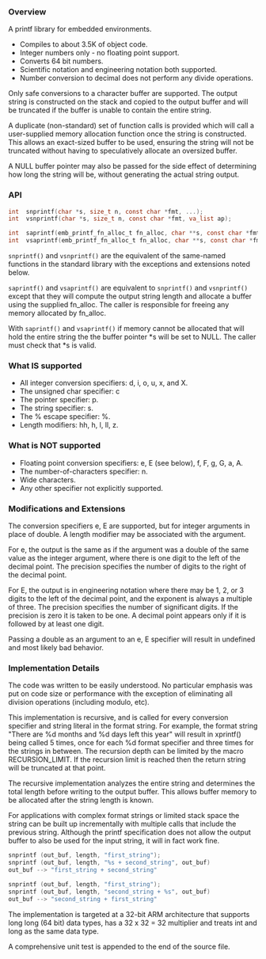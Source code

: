 ### Overview
A printf library for embedded environments.

- Compiles to about 3.5K of object code.
- Integer numbers only - no floating point support.
- Converts 64 bit numbers.
- Scientific notation and engineering notation both supported.
- Number conversion to decimal does not perform any divide operations.

Only safe conversions to a character buffer are supported. The output string
is constructed on the stack and copied to the output buffer and will be truncated
if the buffer is unable to contain the entire string.

A duplicate (non-standard) set of function calls is provided which will
call a user-supplied memory allocation function once the string is constructed.
This allows an exact-sized buffer to be used, ensuring the string will not
be truncated without having to speculatively allocate an oversized buffer.

A NULL buffer pointer may also be passed for the side effect of determining how
long the string will be, without generating the actual string output.


### API
```C
int  snprintf(char *s, size_t n, const char *fmt, ...);
int  vsnprintf(char *s, size_t n, const char *fmt, va_list ap);

int  saprintf(emb_printf_fn_alloc_t fn_alloc, char **s, const char *fmt, ...);
int  vsaprintf(emb_printf_fn_alloc_t fn_alloc, char **s, const char *fmt, va_list ap);
```

`snprintf()` and `vsnprintf()` are the equivalent of the same-named functions
in the standard library with the exceptions and extensions noted below.

`saprintf()` and `vsaprintf()` are equivalent to `snprintf()` and `vsnprintf()`
except that they will compute the output string length and allocate a buffer
using the supplied fn_alloc. The caller is responsible for freeing
any memory allocated by fn_alloc.

With `saprintf()` and `vsaprintf()` if memory cannot be allocated that will hold
the entire string the the buffer pointer *s will be set to NULL. The
caller must check that *s is valid.

### What IS supported
- All integer conversion specifiers: d, i, o, u, x, and X.
- The unsigned char specifier: c
- The pointer specifier: p.
- The string specifier: s.
- The % escape specifier: %.
- Length modifiers: hh, h, l, ll, z.

### What is NOT supported
- Floating point conversion specifiers: e, E (see below), f, F, g, G, a, A.
- The number-of-characters specifier: n.
- Wide characters.
- Any other specifier not explicitly supported.

### Modifications and Extensions
The conversion specifiers e, E are supported, but for integer
arguments in place of double. A length modifier may be associated
with the argument.

For e, the output is the same as if the argument was a double of the
same value as the integer argument, where there is one digit to the
left of the decimal point. The precision specifies the number of
digits to the right of the decimal point.

For E, the output is in engineering notation where there may be 1,
2, or 3 digits to the left of the decimal point, and the exponent
is always a multiple of three. The precision specifies the number
of significant digits. If the precision is zero it is
taken to be one.  A decimal point appears only if it is followed
by at least one digit.

Passing a double as an argument to an e, E specifier will result
in undefined and most likely bad behavior.

### Implementation Details
The code was written to be easily understood. No particular emphasis was
put on code size or performance with the exception of eliminating all
division operations (including modulo, etc).

This implementation is recursive, and is called for every conversion
specifier and string literal in the format string. For example, the
format string "There are %d months and %d days left this year" will result
in xprintf() being called 5 times, once for each %d format specifier and
three times for the strings in between. The recursion depth can be limited
by the macro RECURSION_LIMIT. If the recursion limit is reached
then the return string will be truncated at that point.

The recursive implementation analyzes the entire string and determines
the total length before writing to the output buffer. This allows buffer
memory to be allocated after the string length is known.

For applications with complex format strings or limited stack space the string
can be built up incrementally with multiple calls that include the previous string.
Although the printf specification does not allow the output buffer to
also be used for the input string, it will in fact work fine.

```C
snprintf (out_buf, length, "first_string");
snprintf (out_buf, length, "%s + second_string", out_buf)
out_buf --> "first_string + second_string"

snprintf (out_buf, length, "first_string");
snprintf (out_buf, length, "second_string + %s", out_buf)
out_buf --> "second_string + first_string"
```

The implementation is targeted at a 32-bit ARM architecture that supports
long long (64 bit) data types, has a 32 x 32 = 32 multiplier and treats
int and long as the same data type.

A comprehensive unit test is appended to the end of the source file.

